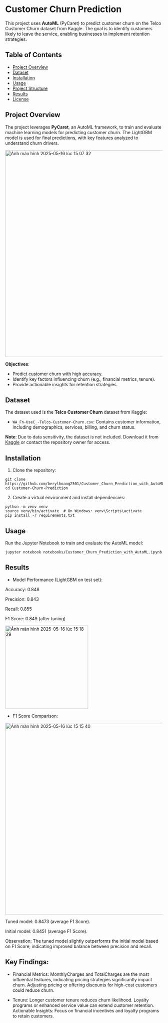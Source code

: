 # Customer Churn Prediction

This project uses **AutoML** (PyCaret) to predict customer churn on the Telco Customer Churn dataset from Kaggle. The goal is to identify customers likely to leave the service, enabling businesses to implement retention strategies.

## Table of Contents
- [Project Overview](#project-overview)
- [Dataset](#dataset)
- [Installation](#installation)
- [Usage](#usage)
- [Project Structure](#project-structure)
- [Results](#results)
- [License](#license)

## Project Overview
The project leverages **PyCaret**, an AutoML framework, to train and evaluate machine learning models for predicting customer churn. The LightGBM model is used for final predictions, with key features analyzed to understand churn drivers.

<img width="659" alt="Ảnh màn hình 2025-05-16 lúc 15 07 32" src="https://github.com/user-attachments/assets/1b45a1e6-871a-4222-8488-0cb586bb65f0" />


**Objectives**:
- Predict customer churn with high accuracy.
- Identify key factors influencing churn (e.g., financial metrics, tenure).
- Provide actionable insights for retention strategies.

## Dataset
The dataset used is the **Telco Customer Churn** dataset from Kaggle:
- `WA_Fn-UseC_-Telco-Customer-Churn.csv`: Contains customer information, including demographics, services, billing, and churn status.

**Note**: Due to data sensitivity, the dataset is not included. Download it from [Kaggle](https://www.kaggle.com/datasets/blastchar/telco-customer-churn) or contact the repository owner for access.

## Installation
1. Clone the repository:
```
git clone https://github.com/berylhoang2501/Customer_Churn_Prediction_with_AutoML
cd Customer-Churn-Prediction
```

2. Create a virtual environment and install dependencies:
   
```
python -m venv venv
source venv/bin/activate  # On Windows: venv\Scripts\activate
pip install -r requirements.txt
```

## Usage

Run the Jupyter Notebook to train and evaluate the AutoML model:
```
jupyter notebook notebooks/Customer_Churn_Prediction_with_AutoML.ipynb
```

## Results

- Model Performance (LightGBM on test set):

Accuracy: 0.848

Precision: 0.843

Recall: 0.855

F1 Score: 0.849 (after tuning)

<img width="265" alt="Ảnh màn hình 2025-05-16 lúc 15 18 29" src="https://github.com/user-attachments/assets/025f4ed0-3169-4956-81b1-69d4629d057d" />

- F1 Score Comparison:

<img width="610" alt="Ảnh màn hình 2025-05-16 lúc 15 15 40" src="https://github.com/user-attachments/assets/05e8e9be-ca2b-4c96-934f-d500ece03c58" />

Tuned model: 0.8473 (average F1 Score).

Initial model: 0.8451 (average F1 Score).

Observation: The tuned model slightly outperforms the initial model based on F1 Score, indicating improved balance between precision and recall.

## Key Findings:

- Financial Metrics: MonthlyCharges and TotalCharges are the most influential features, indicating pricing strategies significantly impact churn. Adjusting pricing or offering discounts for high-cost customers could reduce churn.

- Tenure: Longer customer tenure reduces churn likelihood. Loyalty programs or enhanced service value can extend customer retention.
Actionable Insights: Focus on financial incentives and loyalty programs to retain customers.
